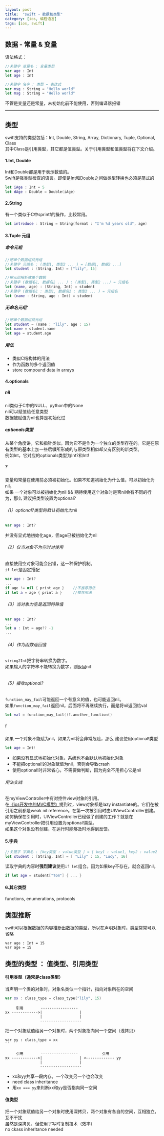 ```yaml
---
layout: post
title:  "swift - 数据和类型"
category: [ios, 编程语言]
tags: [ios, swift]
---
```


## 数据 - 常量 & 变量  
语法格式：  

```swift
//关键字 变量名 : 变量类型
var age : Int
let age : Int

//关键字 名字 : 类型 = 表达式
var msg : String = "Hello world"
let msg : String = "Hello world"
```
不管是变量还是常量，未初始化前不能使用，否则编译器报错  

<!-- more -->

---

## 类型  

swift支持的类型包括：Int, Double, String, Array, Dictionary, Tuple, Optional, Class  
其中Class是引用类型，其它都是值类型。关于引用类型和值类型将在下文介绍。

#### 1.Int, Double  
Int和Double都是用于表示数值的。  
Swift是强类型检查的语言。即使是Int和Double之间做类型转换也必须是简式的  

```swift
let iAge : Int = 5
let dAge : Double = Double(iAge)
```

#### 2.String  
有一个类似于C中sprintf的操作，比较常用。

```swift
let introduce : String = String(format : "I'm %d years old", age)
```

#### 3.Tuple 元组
##### 命令元组  

```swift
//把单个数据组成元组
//关键字 元组名 : (类型1, 类型2 ... ) = [数据1, 数据2 ...]
let student : (String, Int) = ["lily", 15]

//把元组解析成单个数据
//关键字 (数据名1, 数据名2 ... ) : (类型1, 类型2 ...) = 元组名
let (name, age) : (String, Int) = student
//关键字 (数据名1 : 类型1, 数据名2 : 类型2 ... ) = 元组名
let (name : String, age : Int) = student
```

##### 无命名元组‘

```swift
//把单个数据组成元组
let student = (name : "lily", age : 15)
let name = student.name
let age = student.age
```
##### 用法

 - 类似C结构体的用法
 - 作为函数的多个返回值
 - store compound data in arrays

#### 4.optionals
##### nil
nil类似于C中的NULL、python中的None  
nil可以赋值给任意类型  
数据被赋值为nil也算是初始化过  
##### optionals类型  
从某个角度讲，它和指针类似。因为它不是作为一个独立的类型存在的。它是在原有类型的基本上加一些后缀所形成的与原类型相似却又有区别的新类型。  
例如Int，它对应的optionals类型为Int?和Int!  
##### ?
变量和常量在使用前必须被初始化。如果不知道初始化为什么值，可以初始化为nil。  
如果  一个对象可以被初始化为nil && 期待使用这个对象时是否nil会有不同的行为，那么  建议把类型设置为optional?  

###### （1）optional?类型的默认初始化为nil

```swift
var age : Int?
```
并没有显式地初始化age，但age已被初始化为nil

###### （2）仅当对象不为空时对使用
直接使用空对象可能会出错，这一种保护机制。  
`if let`是固定搭配  

```swift
var age : Int?
...
if age != nil { print age }    //不推荐用法
if let a = age { print a }     //推荐用法
```

###### （3）当对象为空是返回特殊值

```swift
var age : Int?
...
let a : Int = age?? -1
...
```
###### （4）作为函数返回值
`string2Int`把字符串转换为数字。  
如果输入的字符串不能转换为数字，则返回nil  

```swift
```

###### （5）接收optional?
`function_may_fail`可能返回一个有意义的值，也可能返回nil。  
如果`function_may_fail`返回nil，后面将不再继续执行，而是将nil返回给val  

```swift
let val = function_may_fail()?.another_function()
```

##### !
如果 一个对象不能赋为nil，如果为nil将会非常危险，那么 建议使用optional!类型  
```swift
let age = Int!
```
 - 如果没有显式地初始化对象，系统也不会默认地初始化对象  
 - 不能把optional!的对象赋值为nil，否则会导致crash
 - 使用optional!时非常省心，不需要做判断，因为完全不用担心它是nil
 
###### 用法实战  

在myViewController中有对控件view对象的引用。  
在[《ios开发中的MVC模型》](/ios/2016-06/model-view-controller.html)提到过，view对象都是lazy instantiate的。它们在被引用之前都是weak nil reference。在第一次被引用时由UIViewController创建。  
如何确保在引用时，UIViewController已经做了创建的工作？就是在myViewController把引用设置为optional!类型。  
如果这个对象没有创建，在运行时能够及时地得到反馈。  
 
#### 5.字典

```swift
//关键字 字典名 : [key类型 : value类型 ] = [ key1 : value1, key2 : value2 ...]
let student : [String, Int] = [ "Lily" : 15, "Lucy", 16]
```

读取字典的内容时**强烈建议**使用`if let`组合。因为如果key不存在，就会返回nil。

```swift
if let age = student["Tom"] { ... }
```

#### 6.其它类型  
functions, enumerations, protocols

## 类型推断

swift可以根据数据的内容推断出数据的类型，所以在声明对象时，类型常常可以省略

```
var age : Int = 15
var age = 15
```

## 类型的类型 ： 值类型、引用类型

#### 引用类型（通常是class类型）  

当声明一个类的对象时，对象名类似一个指针，指向对象所在的空间  

```swift
var xx : class_type = class_type("lily", 15)
```

```
     引用        -----------------
xx ------------>|                 |
                |                 |
                -------------------
```

把一个对象赋值给另一个对象时，两个对象指向同一个空间（浅拷贝）

```
var yy : class_type = xx
``

```

```
     引用        -----------------           引用
xx ------------>|                 | <------------- yy
                |                 |
                -------------------
```

 - xx和yy共享一段内存，一个改变另一个也会改变  
 - need class inheritance  
 - 用`xx === yy`来判断xx和yy是否指向同一空间

#### 值类型

把一个对象赋值给另一个对象时使用深拷贝，两个对象有各自的空间，互相独立，互不干扰  
虽然是深拷贝，但使用了写时复制技术（效率）  
no ckass inheritance needed
